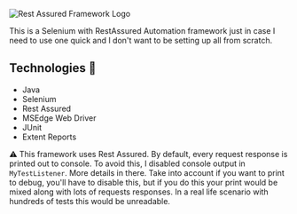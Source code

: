 ![Rest Assured Framework Logo](https://github.com/user-attachments/assets/afb5a812-bb9b-45de-8ee0-f90a2d473ddc)

This is a Selenium with RestAssured Automation framework just in case I need to use one quick and I don't want to be setting up all from scratch.

## Technologies 👾
- Java
- Selenium
- Rest Assured
- MSEdge Web Driver
- JUnit
- Extent Reports

⚠️ This framework uses Rest Assured. By default, every request response is printed out to console. To avoid this, I disabled console output in `MyTestListener`. More details in there. Take into account if you want to print to debug, you'll have to disable this, but if you do this your print would be mixed along with lots of requests responses. In a real life scenario with hundreds of tests this would be unreadable.